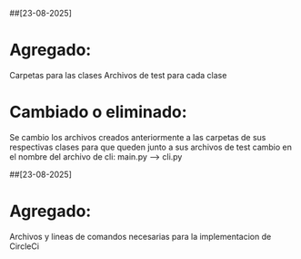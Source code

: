 ##[23-08-2025]
# Agregado:
Carpetas para las clases
Archivos de test para cada clase
# Cambiado o eliminado:
Se cambio los archivos creados anteriormente a las carpetas de sus respectivas clases para que queden junto a sus archivos de test
cambio en el nombre del archivo de cli: main.py --> cli.py

##[23-08-2025]
# Agregado:
Archivos y lineas de comandos necesarias para la implementacion de CircleCi